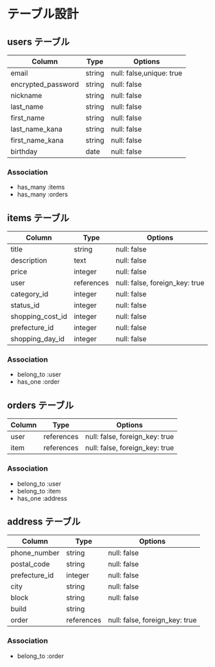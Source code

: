 # テーブル設計

## users テーブル

| Column             | Type   | Options                  |
| ------------------ | ------ | ------------------------ |
| email              | string | null: false,unique: true |
| encrypted_password | string | null: false              |
| nickname           | string | null: false              |
| last_name          | string | null: false              |
| first_name         | string | null: false              |
| last_name_kana     | string | null: false              |
| first_name_kana    | string | null: false              |
| birthday           | date   | null: false              |

### Association

- has_many :items
- has_many :orders

## items テーブル

| Column           | Type       | Options                        |
| ---------------- | ---------- | ------------------------------ |
| title            | string     | null: false                    |
| description      | text       | null: false                    |
| price            | integer    | null: false                    |
| user             | references | null: false, foreign_key: true |
| category_id      | integer    | null: false                    |
| status_id        | integer    | null: false                    |
| shopping_cost_id | integer    | null: false                    |
| prefecture_id    | integer    | null: false                    |
| shopping_day_id  | integer    | null: false                    |

### Association

- belong_to :user
- has_one   :order

## orders テーブル

| Column             | Type       | Options                        |
| ------------------ | ---------- | ------------------------------ |
| user               | references | null: false, foreign_key: true |
| item               | references | null: false, foreign_key: true |

### Association

- belong_to :user
- belong_to :item
- has_one   :address

## address テーブル

| Column         | Type       | Options                        |
| -------------- | ---------- | ------------------------------ |
| phone_number   | string     | null: false                    |
| postal_code    | string     | null: false                    |
| prefecture_id  | integer    | null: false                    |
| city           | string     | null: false                    |
| block          | string     | null: false                    |
| build          | string     |                                |
| order          | references | null: false, foreign_key: true |        

### Association

- belong_to :order